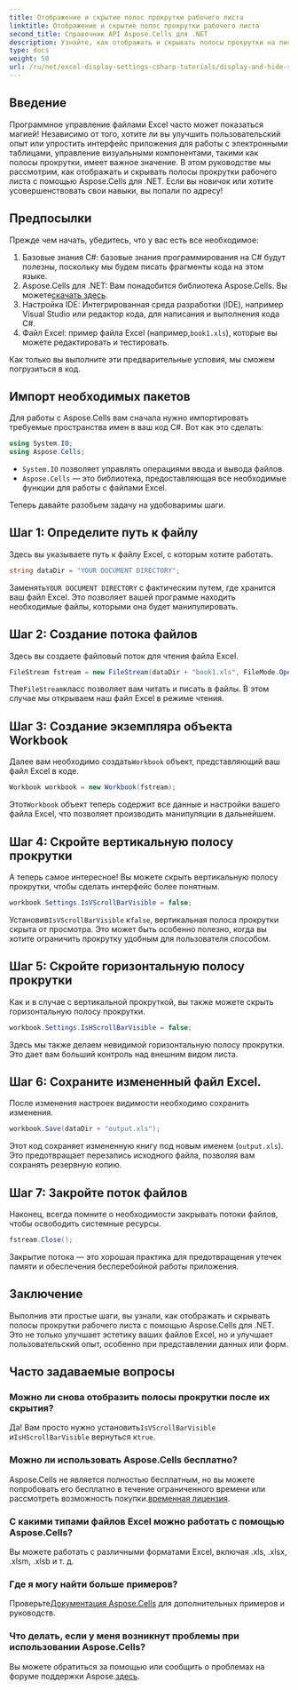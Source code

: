 ```yaml
---
title: Отображение и скрытие полос прокрутки рабочего листа
linktitle: Отображение и скрытие полос прокрутки рабочего листа
second_title: Справочник API Aspose.Cells для .NET
description: Узнайте, как отображать и скрывать полосы прокрутки на листах Excel с помощью Aspose.Cells для .NET, из этого подробного и простого в использовании руководства.
type: docs
weight: 50
url: /ru/net/excel-display-settings-csharp-tutorials/display-and-hide-scroll-bars-of-worksheet/
---
```

## Введение

Программное управление файлами Excel часто может показаться магией! Независимо от того, хотите ли вы улучшить пользовательский опыт или упростить интерфейс приложения для работы с электронными таблицами, управление визуальными компонентами, такими как полосы прокрутки, имеет важное значение. В этом руководстве мы рассмотрим, как отображать и скрывать полосы прокрутки рабочего листа с помощью Aspose.Cells для .NET. Если вы новичок или хотите усовершенствовать свои навыки, вы попали по адресу!

## Предпосылки

Прежде чем начать, убедитесь, что у вас есть все необходимое:

1. Базовые знания C#: базовые знания программирования на C# будут полезны, поскольку мы будем писать фрагменты кода на этом языке.
2.  Aspose.Cells для .NET: Вам понадобится библиотека Aspose.Cells. Вы можете[скачать здесь](https://releases.aspose.com/cells/net/).
3. Настройка IDE: Интегрированная среда разработки (IDE), например Visual Studio или редактор кода, для написания и выполнения кода C#.
4.  Файл Excel: пример файла Excel (например,`book1.xls`), которые вы можете редактировать и тестировать.

Как только вы выполните эти предварительные условия, мы сможем погрузиться в код.

## Импорт необходимых пакетов

Для работы с Aspose.Cells вам сначала нужно импортировать требуемые пространства имен в ваш код C#. Вот как это сделать:

```csharp
using System.IO;
using Aspose.Cells;
```

- `System.IO` позволяет управлять операциями ввода и вывода файлов.
- `Aspose.Cells` — это библиотека, предоставляющая все необходимые функции для работы с файлами Excel.

Теперь давайте разобьем задачу на удобоваримы шаги.

## Шаг 1: Определите путь к файлу

Здесь вы указываете путь к файлу Excel, с которым хотите работать.


```csharp
string dataDir = "YOUR DOCUMENT DIRECTORY";
```
  
 Заменять`YOUR DOCUMENT DIRECTORY` с фактическим путем, где хранится ваш файл Excel. Это позволяет вашей программе находить необходимые файлы, которыми она будет манипулировать.

## Шаг 2: Создание потока файлов

Здесь вы создаете файловый поток для чтения файла Excel.


```csharp
FileStream fstream = new FileStream(dataDir + "book1.xls", FileMode.Open);
```
  
 The`FileStream`класс позволяет вам читать и писать в файлы. В этом случае мы открываем наш файл Excel в режиме чтения.

## Шаг 3: Создание экземпляра объекта Workbook

 Далее вам необходимо создать`Workbook` объект, представляющий ваш файл Excel в коде.


```csharp
Workbook workbook = new Workbook(fstream);
```
  
 Этот`Workbook` объект теперь содержит все данные и настройки вашего файла Excel, что позволяет производить манипуляции в дальнейшем.

## Шаг 4: Скройте вертикальную полосу прокрутки

А теперь самое интересное! Вы можете скрыть вертикальную полосу прокрутки, чтобы сделать интерфейс более понятным.


```csharp
workbook.Settings.IsVScrollBarVisible = false;
```
  
 Установив`IsVScrollBarVisible` к`false`, вертикальная полоса прокрутки скрыта от просмотра. Это может быть особенно полезно, когда вы хотите ограничить прокрутку удобным для пользователя способом.

## Шаг 5: Скройте горизонтальную полосу прокрутки

Как и в случае с вертикальной прокруткой, вы также можете скрыть горизонтальную полосу прокрутки.


```csharp
workbook.Settings.IsHScrollBarVisible = false;
```
  
Здесь мы также делаем невидимой горизонтальную полосу прокрутки. Это дает вам больший контроль над внешним видом листа.

## Шаг 6: Сохраните измененный файл Excel.

После изменения настроек видимости необходимо сохранить изменения. 


```csharp
workbook.Save(dataDir + "output.xls");
```
  
Этот код сохраняет измененную книгу под новым именем (`output.xls`). Это предотвращает перезапись исходного файла, позволяя вам сохранять резервную копию.

## Шаг 7: Закройте поток файлов

Наконец, всегда помните о необходимости закрывать потоки файлов, чтобы освободить системные ресурсы.


```csharp
fstream.Close();
```
  
Закрытие потока — это хорошая практика для предотвращения утечек памяти и обеспечения бесперебойной работы приложения.

## Заключение

Выполнив эти простые шаги, вы узнали, как отображать и скрывать полосы прокрутки рабочего листа с помощью Aspose.Cells для .NET. Это не только улучшает эстетику ваших файлов Excel, но и улучшает пользовательский опыт, особенно при представлении данных или форм. 

## Часто задаваемые вопросы

### Можно ли снова отобразить полосы прокрутки после их скрытия?  
 Да! Вам просто нужно установить`IsVScrollBarVisible` и`IsHScrollBarVisible` вернуться к`true`.

### Можно ли использовать Aspose.Cells бесплатно?  
 Aspose.Cells не является полностью бесплатным, но вы можете попробовать его бесплатно в течение ограниченного времени или рассмотреть возможность покупки.[временная лицензия](https://purchase.aspose.com/temporary-license/).

### С какими типами файлов Excel можно работать с помощью Aspose.Cells?  
Вы можете работать с различными форматами Excel, включая .xls, .xlsx, .xlsm, .xlsb и т. д.

### Где я могу найти больше примеров?  
 Проверьте[Документация Aspose.Cells](https://reference.aspose.com/cells/net/) для дополнительных примеров и руководств.

### Что делать, если у меня возникнут проблемы при использовании Aspose.Cells?  
Вы можете обратиться за помощью или сообщить о проблемах на форуме поддержки Aspose.[здесь](https://forum.aspose.com/c/cells/9).